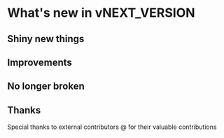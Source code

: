 # What's new in vNEXT_VERSION

## Shiny new things

## Improvements

## No longer broken

## Thanks

Special thanks to external contributors @ for their valuable contributions
